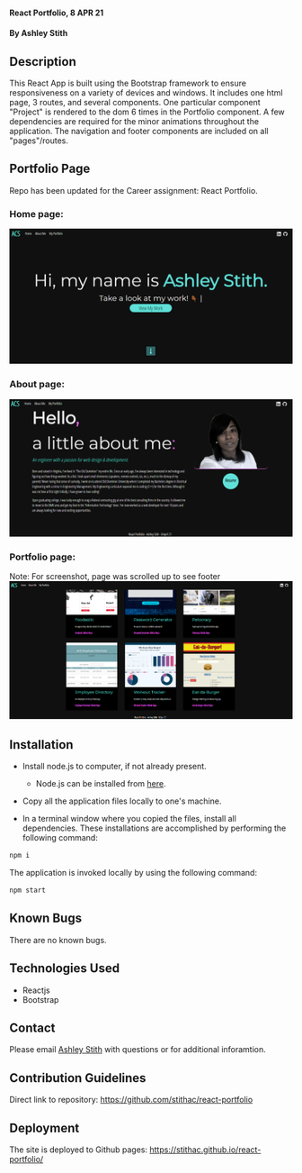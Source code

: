 #### React Portfolio, 8 APR 21

#### By Ashley Stith

## Description
This React App is built using the Bootstrap framework to ensure responsiveness on a variety of devices and windows.  It includes one html page, 3 routes, and several components.  One particular component "Project" is rendered to the dom 6 times in the Portfolio component.  A few dependencies are required for the minor animations throughout the application.  The navigation and footer components are included on all "pages"/routes.

## Portfolio Page
Repo has been updated for the Career assignment: React Portfolio.

### Home page:
![Home Page](./screenshots/home-screenshot.PNG)

### About page:
![About Page](./screenshots/about-screenshot.PNG)

### Portfolio page:
Note: For screenshot, page was scrolled up to see footer
![Portfolio Page](./screenshots/portfolio-screenshot.PNG)

## Installation
* Install node.js to computer, if not already present.

    * Node.js can be installed from [here](https://nodejs.org/en/).

* Copy all the application files locally to one's machine.

* In a terminal window where you copied the files, install all dependencies. These installations are accomplished by performing the following command:

```bash
npm i
```

The application is invoked locally by using the following command:

```bash
npm start
```


## Known Bugs
There are no known bugs.

## Technologies Used
* Reactjs
* Bootstrap


## Contact
Please email [Ashley Stith](mailto:ashleyc.stith@gmail.com) with questions or for additional inforamtion.

## Contribution Guidelines
Direct link to repository: https://github.com/stithac/react-portfolio

## Deployment
The site is deployed to Github pages: https://stithac.github.io/react-portfolio/
